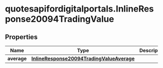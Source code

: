 # quotesapifordigitalportals.InlineResponse20094TradingValue

## Properties

Name | Type | Description | Notes
------------ | ------------- | ------------- | -------------
**average** | [**InlineResponse20094TradingValueAverage**](InlineResponse20094TradingValueAverage.md) |  | [optional] 


